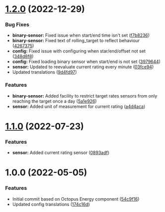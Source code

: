 # [1.2.0](https://github.com/BottlecapDave/HomeAssistant-CarbonIntensity/compare/v1.1.0...v1.2.0) (2022-12-29)


### Bug Fixes

* **binary-sensor:** Fixed issue when start/end time isn't set ([f7b8236](https://github.com/BottlecapDave/HomeAssistant-CarbonIntensity/commit/f7b823632ffc81c6636ed5291f7b0e339153f136))
* **binary-sensor:** Fixed text of rolling_target to reflect behaviour ([4267375](https://github.com/BottlecapDave/HomeAssistant-CarbonIntensity/commit/426737568336528fab4d7735bc7bc369c381de11))
* **config:** Fixed issue with configuring when star/end/offset not set ([348d8f8](https://github.com/BottlecapDave/HomeAssistant-CarbonIntensity/commit/348d8f81004d0880c7ec62f03055413f7235bf4d))
* **config:** Fixed loading binary sensor when start/end is not set ([3979644](https://github.com/BottlecapDave/HomeAssistant-CarbonIntensity/commit/3979644b81ded21b1193e0a469d298c643942ca0))
* **sensor:** Updated to reevaluate current rating every minute ([03fce94](https://github.com/BottlecapDave/HomeAssistant-CarbonIntensity/commit/03fce94b2315093f5e94e3a1a3956600e2ef855d))
* Updated translations ([9d4fd97](https://github.com/BottlecapDave/HomeAssistant-CarbonIntensity/commit/9d4fd97dc62686d2948ba9637929365d60a7d7c7))


### Features

* **binary-sensor:** Added facility to restrict target rates sensors from only reaching the target once a day ([5a1e926](https://github.com/BottlecapDave/HomeAssistant-CarbonIntensity/commit/5a1e9267353ef13a4099b112a61a90bb1a0448a5))
* **sensor:** Added unit of measurement for current rating ([a4d4aca](https://github.com/BottlecapDave/HomeAssistant-CarbonIntensity/commit/a4d4acad316d3553ca4da28428d1eebe529b16eb))

# [1.1.0](https://github.com/BottlecapDave/HomeAssistant-CarbonIntensity/compare/v1.0.0...v1.1.0) (2022-07-23)


### Features

* **sensor:** Added current rating sensor ([0893adf](https://github.com/BottlecapDave/HomeAssistant-CarbonIntensity/commit/0893adf93d25c617155d54bc8ff61e6066895602))

# 1.0.0 (2022-05-05)


### Features

* Initial commit based on Octopus Energy component ([54c9f16](https://github.com/BottlecapDave/HomeAssistant-CarbonIntensity/commit/54c9f162e6a259ca9f615babb853b456c42b6b41))
* Updated config translations ([174c16d](https://github.com/BottlecapDave/HomeAssistant-CarbonIntensity/commit/174c16dc851d73a3cc976777c70899b15ccfcdfb))

